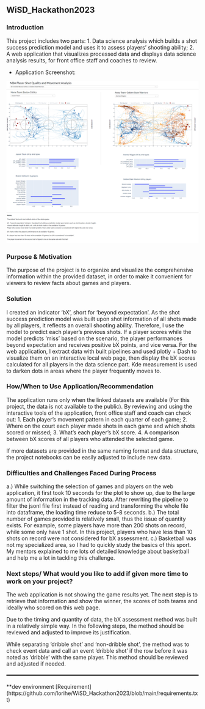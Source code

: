 ## WiSD_Hackathon2023

### Introduction

This project includes two parts: 1. Data science analysis which builds a shot success prediction model and uses it to assess players’ shooting ability; 2. A web application that visualizes processed data and displays data science analysis results, for front office staff and coaches to review.

  - Application Screenshot:



![Dashboard screenshot](https://github.com/lorihe/WiSD_Hackathon2023/blob/main/Dashboard%20Img%20Display.PNG?raw=true)


### Purpose & Motivation

The purpose of the project is to organize and visualize the comprehensive information within the provided dataset, in order to make it convenient for viewers to review facts about games and players.

### Solution 

I created an indicator ‘bX’, short for ‘beyond expectation’. As the shot success prediction model was built upon shot information of all shots made by all players, it reflects an overall shooting ability. Therefore, I use the model to predict each player’s previous shots. If a player scores while the model predicts ‘miss’ based on the scenario, the player performances beyond expectation and receives positive bX points, and vice versa. For the web application, I extract data with built pipelines and used plotly + Dash to visualize them on an interactive local web page, then display the bX scores calculated for all players in the data science part. Kde measurement is used to darken dots in areas where the player frequently moves to.

### How/When to Use Application/Recommendation

The application runs only when the linked datasets are available (For this project, the data is not available to the public). By reviewing and using the interactive tools of the application, front office staff and coach can check out: 1. Each player’s movement pattern in each quarter of each game; 2. Where on the court each player made shots in each game and which shots scored or missed; 3. What’s each player’s bX score. 4. A comparison between bX scores of all players who attended the selected game.

If more datasets are provided in the same naming format and data structure, the project notebooks can be easily adjusted to include new data. 

### Difficulties and Challenges Faced During Process

a.) While switching the selection of games and players on the web application, it first took 10 seconds for the plot to show up, due to the large amount of information in the tracking data. After rewriting the pipeline to filter the jsonl file first instead of reading and transforming the whole file into dataframe, the loading time reduce to 5-8 seconds.
 b.) The total number of games provided is relatively small, thus the issue of quantity exists. For example, some players have more than 200 shots on record, while some only have 1 shot. In this project, players who have less than 10 shots on record were not considered for bX assessment. 
 c.) Basketball was not my specialized area, so I had to quickly study the basics of this sport. My mentors explained to me lots of detailed knowledge about basketball and help me a lot in tackling this challenge. 

### Next steps/ What would you like to add if given more time to work on your project?

The web application is not showing the game results yet. The next step is to retrieve that information and show the winner, the scores of both teams and ideally who scored on this web page.

Due to the timing and quantity of data, the bX assessment method was built in a relatively simple way. In the following steps, the method should be reviewed and adjusted to improve its justification. 

While separating ‘dribble shot’ and ‘non-dribble shot’, the method was to check event data and call an event ‘dribble shot’ if the row before it was noted as ‘dribble’ with the same player. This method should be reviewed and adjusted if needed.

<hr style="border: 0.5px solid black; margin: 20px 0;">
**dev environment
[Requirement](https://github.com/lorihe/WiSD_Hackathon2023/blob/main/requirements.txt)
